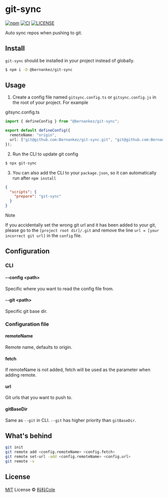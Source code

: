 # git-sync

[![npm](https://img.shields.io/npm/v/@bernankez/git-sync?color=red&label=npm)](https://www.npmjs.com/package/@bernankez/git-sync)
[![CI](https://github.com/Bernankez/git-sync/workflows/CI/badge.svg)](https://github.com/Bernankez/git-sync/actions)
[![LICENSE](https://shields.io/github/license/Bernankez/git-sync)](https://github.com/Bernankez/git-sync/blob/master/LICENSE)

Auto sync repos when pushing to git.

## Install

`git-sync` should be installed in your project instead of globally. 

```sh
$ npm i -D @bernankez/git-sync
```

## Usage

1. Create a config file named `gitsync.config.ts` or `gitsync.config.js` in the root of your project. For example

gitsync.config.ts
```ts
import { defineConfig } from "@bernankez/git-sync";

export default defineConfig({
  remoteName: "origin",
  url: ["git@github.com:Bernankez/git-sync.git", "git@github.com:Bernankez/example.git"]
});
```

2. Run the CLI to update git config

```sh
$ npx git-sync
```

3. You can also add the CLI to your `package.json`, so it can automatically run after `npm install` 

```json
{
  "scripts": {
    "prepare": "git-sync"
  }
}
```

> [!NOTE]
> If you accidentally set the wrong git url and it has been added to your git, please go to the `[project root dir]/.git` and remove the line `url = [your incorrect git url]` in the `config` file.

## Configuration

### CLI

#### --config \<path\>

Specific where you want to read the config file from.

#### --git \<path\>

Specific git base dir.

### Configuration file

#### remoteName

Remote name, defaults to origin.

#### fetch

If remoteName is not added, fetch will be used as the parameter when adding remote.

#### url

Git urls that you want to push to.

#### gitBaseDir

Same as `--git` in CLI. `--git` has higher priority than `gitBaseDir`.

## What's behind

```sh
git init
git remote add <config.remoteName> <config.fetch>
git remote set-url -add <config.remoteName> <config.url>
git remote -v
```

## License

[MIT](LICENSE) License © [科科Cole](https://github.com/Bernankez)
